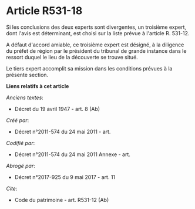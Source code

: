 # Article R531-18

Si les conclusions des deux experts sont divergentes, un troisième expert, dont l'avis est déterminant, est choisi sur la
liste prévue à l'article R. 531-12. 

A défaut d'accord amiable, ce troisième expert est désigné, à la diligence du préfet de région par le président du tribunal
de grande instance dans le ressort duquel le lieu de la découverte se trouve situé. 

Le tiers expert accomplit sa mission dans les conditions prévues à la présente section.

**Liens relatifs à cet article**

_Anciens textes_:

  - Décret du 19 avril 1947 - art. 8 (Ab)

_Créé par_:

  - Décret n°2011-574 du 24 mai 2011  - art.

_Codifié par_:

  - Décret n°2011-574 du 24 mai 2011 Annexe - art.

_Abrogé par_:

  - Décret n°2017-925 du 9 mai 2017 - art. 11

_Cite_:

  - Code du patrimoine - art. R531-12 (Ab)
